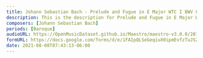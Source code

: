 ```yaml
---
title: Johann Sebastian Bach - Prelude and Fugue in E Major WTC I BWV 854 (6)
description: This is the description for Prelude and Fugue in E Major WTC I BWV 854 by Johann Sebastian Bach
composers: [Johann Sebastian Bach]
periods: [Baroque]
audioURL: https://OpenMusicDataset.github.io/Maestro/maestro-v3.0.0/2015/MIDI-Unprocessed_R1_D1-1-8_mid--AUDIO-from_mp3_04_R1_2015_wav--1.midi
formURL: https://docs.google.com/forms/d/e/1FAIpQLSeGeqiuX0ipmEvfzTuJSZgA8nVSBCyqUdmOE1sGClVcpsjdTA/viewform
date: 2021-08-08T07:43:13-06:00
---
```

